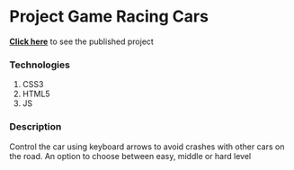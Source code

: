# Project Game Racing Cars
  **[Click here](https://yuliaiv-iv.github.io/racing-cars/)** to see the published project

### Technologies
1.	CSS3
2.	HTML5
3.	JS

### Description
Control the car using keyboard arrows to avoid crashes with other cars on the road. An option to choose between easy, middle or hard level

